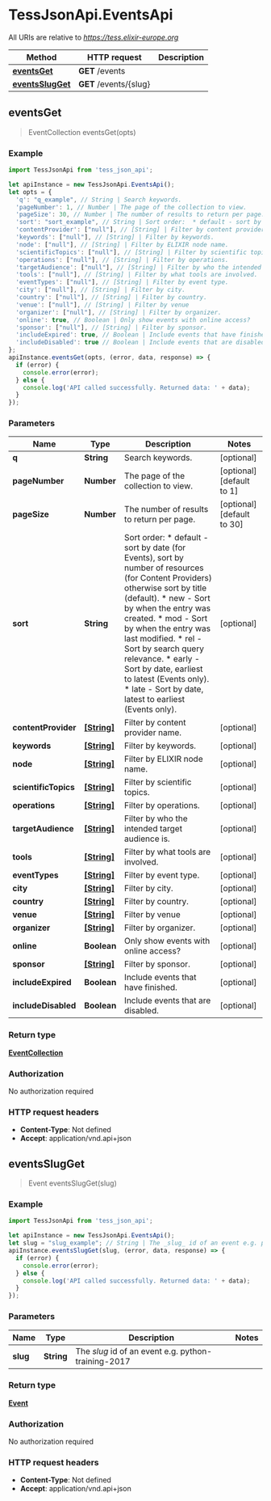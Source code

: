 # TessJsonApi.EventsApi

All URIs are relative to *https://tess.elixir-europe.org*

Method | HTTP request | Description
------------- | ------------- | -------------
[**eventsGet**](EventsApi.md#eventsGet) | **GET** /events | 
[**eventsSlugGet**](EventsApi.md#eventsSlugGet) | **GET** /events/{slug} | 



## eventsGet

> EventCollection eventsGet(opts)



### Example

```javascript
import TessJsonApi from 'tess_json_api';

let apiInstance = new TessJsonApi.EventsApi();
let opts = {
  'q': "q_example", // String | Search keywords.
  'pageNumber': 1, // Number | The page of the collection to view.
  'pageSize': 30, // Number | The number of results to return per page.
  'sort': "sort_example", // String | Sort order:  * default - sort by date (for Events), sort by number of resources (for Content Providers) otherwise sort by title (default).  * new - Sort by when the entry was created.  * mod - Sort by when the entry was last modified.  * rel - Sort by search query relevance.  * early - Sort by date, earliest to latest (Events only).  * late - Sort by date, latest to earliest (Events only). 
  'contentProvider': ["null"], // [String] | Filter by content provider name.
  'keywords': ["null"], // [String] | Filter by keywords.
  'node': ["null"], // [String] | Filter by ELIXIR node name.
  'scientificTopics': ["null"], // [String] | Filter by scientific topics.
  'operations': ["null"], // [String] | Filter by operations.
  'targetAudience': ["null"], // [String] | Filter by who the intended target audience is.
  'tools': ["null"], // [String] | Filter by what tools are involved.
  'eventTypes': ["null"], // [String] | Filter by event type.
  'city': ["null"], // [String] | Filter by city.
  'country': ["null"], // [String] | Filter by country.
  'venue': ["null"], // [String] | Filter by venue
  'organizer': ["null"], // [String] | Filter by organizer.
  'online': true, // Boolean | Only show events with online access?
  'sponsor': ["null"], // [String] | Filter by sponsor.
  'includeExpired': true, // Boolean | Include events that have finished.
  'includeDisabled': true // Boolean | Include events that are disabled.
};
apiInstance.eventsGet(opts, (error, data, response) => {
  if (error) {
    console.error(error);
  } else {
    console.log('API called successfully. Returned data: ' + data);
  }
});
```

### Parameters


Name | Type | Description  | Notes
------------- | ------------- | ------------- | -------------
 **q** | **String**| Search keywords. | [optional] 
 **pageNumber** | **Number**| The page of the collection to view. | [optional] [default to 1]
 **pageSize** | **Number**| The number of results to return per page. | [optional] [default to 30]
 **sort** | **String**| Sort order:  * default - sort by date (for Events), sort by number of resources (for Content Providers) otherwise sort by title (default).  * new - Sort by when the entry was created.  * mod - Sort by when the entry was last modified.  * rel - Sort by search query relevance.  * early - Sort by date, earliest to latest (Events only).  * late - Sort by date, latest to earliest (Events only).  | [optional] 
 **contentProvider** | [**[String]**](String.md)| Filter by content provider name. | [optional] 
 **keywords** | [**[String]**](String.md)| Filter by keywords. | [optional] 
 **node** | [**[String]**](String.md)| Filter by ELIXIR node name. | [optional] 
 **scientificTopics** | [**[String]**](String.md)| Filter by scientific topics. | [optional] 
 **operations** | [**[String]**](String.md)| Filter by operations. | [optional] 
 **targetAudience** | [**[String]**](String.md)| Filter by who the intended target audience is. | [optional] 
 **tools** | [**[String]**](String.md)| Filter by what tools are involved. | [optional] 
 **eventTypes** | [**[String]**](String.md)| Filter by event type. | [optional] 
 **city** | [**[String]**](String.md)| Filter by city. | [optional] 
 **country** | [**[String]**](String.md)| Filter by country. | [optional] 
 **venue** | [**[String]**](String.md)| Filter by venue | [optional] 
 **organizer** | [**[String]**](String.md)| Filter by organizer. | [optional] 
 **online** | **Boolean**| Only show events with online access? | [optional] 
 **sponsor** | [**[String]**](String.md)| Filter by sponsor. | [optional] 
 **includeExpired** | **Boolean**| Include events that have finished. | [optional] 
 **includeDisabled** | **Boolean**| Include events that are disabled. | [optional] 

### Return type

[**EventCollection**](EventCollection.md)

### Authorization

No authorization required

### HTTP request headers

- **Content-Type**: Not defined
- **Accept**: application/vnd.api+json


## eventsSlugGet

> Event eventsSlugGet(slug)



### Example

```javascript
import TessJsonApi from 'tess_json_api';

let apiInstance = new TessJsonApi.EventsApi();
let slug = "slug_example"; // String | The _slug_ id of an event e.g. python-training-2017
apiInstance.eventsSlugGet(slug, (error, data, response) => {
  if (error) {
    console.error(error);
  } else {
    console.log('API called successfully. Returned data: ' + data);
  }
});
```

### Parameters


Name | Type | Description  | Notes
------------- | ------------- | ------------- | -------------
 **slug** | **String**| The _slug_ id of an event e.g. python-training-2017 | 

### Return type

[**Event**](Event.md)

### Authorization

No authorization required

### HTTP request headers

- **Content-Type**: Not defined
- **Accept**: application/vnd.api+json

